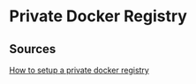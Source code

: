 # Private Docker Registry

## Sources

[How to setup a private docker registry](https://www.howtoforge.com/how-to-setup-private-docker-registry-on-ubuntu-1804-lts/#step-setup-private-docker-registry)

